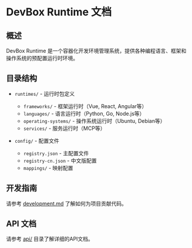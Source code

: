 # DevBox Runtime 文档

## 概述

DevBox Runtime 是一个容器化开发环境管理系统，提供各种编程语言、框架和操作系统的预配置运行时环境。

## 目录结构

- `runtimes/` - 运行时包定义
  - `frameworks/` - 框架运行时（Vue, React, Angular等）
  - `languages/` - 语言运行时（Python, Go, Node.js等）
  - `operating-systems/` - 操作系统运行时（Ubuntu, Debian等）
  - `services/` - 服务运行时（MCP等）

- `config/` - 配置文件
  - `registry.json` - 主配置文件
  - `registry-cn.json` - 中文版配置
  - `mappings/` - 映射配置

## 开发指南

请参考 [development.md](development.md) 了解如何为项目贡献代码。

## API 文档

请参考 [api/](api/) 目录了解详细的API文档。
